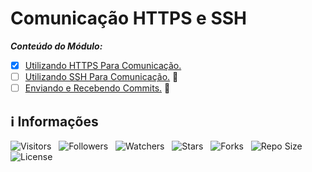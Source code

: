 <!-- Título -->
# Comunicação HTTPS e SSH

***Conteúdo do Módulo:***

* [x] [Utilizando HTTPS Para Comunicação.](https://github.com/Devsgeeknerd/cla-uti-htt-par-com-com-htt-ssh-git-fun-bas)
* [ ] [Utilizando SSH Para Comunicação.](https://github.com/Devsgeeknerd/cla-uti-ssh-par-com-com-htt-ssh-git-fun-bas) &#128679;
* [ ] [Enviando e Recebendo Commits.](https://github.com/Devsgeeknerd/cla-env-rec-com-com-htt-ssh-git-fun-bas) &#128679;

<!-- Informações -->
## &#8505; Informações

![Visitors](https://api.visitorbadge.io/api/visitors?path=Devsgeeknerd%2Fmod-com-htt-ssh-git-fun-bas&label=Visitantes&labelColor=%23700070&labelStyle=none&countColor=%23000fff&style=plastic&color=%23ffffff "Total de Visitantes")
&nbsp;
![Followers](https://img.shields.io/github/followers/Devsgeeknerd?style=p&label=Seguidores&labelColor=800080&color=000fff "Total de Seguidores")
&nbsp;
![Watchers](https://img.shields.io/github/watchers/Devsgeeknerd/mod-com-htt-ssh-git-fun-bas?style=p&label=Observadores&labelColor=800080&color=000fff "Total de Observadores")
&nbsp;
![Stars](https://img.shields.io/github/stars/Devsgeeknerd/mod-com-htt-ssh-git-fun-bas?style=p&label=Estrelas&labelColor=800080&color=000fff "Total de Estrelas")
&nbsp;
![Forks](https://img.shields.io/github/forks/Devsgeeknerd/mod-com-htt-ssh-git-fun-bas?style=p&label=Bifurcações&labelColor=800080&color=000fff "Total de Bifurcações")
&nbsp;
![Repo Size](https://img.shields.io/github/repo-size/Devsgeeknerd/mod-com-htt-ssh-git-fun-bas?style=p&label=Tamanho&labelColor=800080&color=000fff "Tamanho do Repositório")
&nbsp;
![License](https://img.shields.io/github/license/Devsgeeknerd/mod-com-htt-ssh-git-fun-bas?style=p&label=Licença&labelColor=800080&color=000fff "Licença do Repositório")

